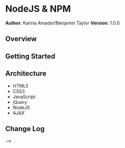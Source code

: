# NodeJS & NPM

**Author**: Karina Amador/Benjamin Taylor
**Version**: 1.0.0 

## Overview
<!-- Provide a high level overview of what this application is and why you are building it, beyond the fact that it's an assignment for a Code Fellows 301 class. (i.e. What's your problem domain?) -->

## Getting Started
<!-- What are the steps that a user must take in order to build this app on their own machine and get it running? -->

## Architecture

- HTML5
- CSS3
- JavaScript
- jQuery
- NodeJS
- AJAX


## Change Log
<!-- Use this are to document the iterative changes made to your application as each feature is successfully implemented. Use time stamps. Here's an examples:



01-01-2001 4:59pm - Application now has a fully-functional express server, with GET and POST routes for the book resource.

## Credits and Collaborations
<!-- Give credit (and a link) to other people or resources that helped you build this application. -->
-->